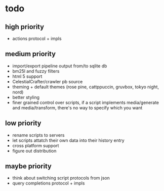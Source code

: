 # todo

## high priority

- actions protocol + impls

## medium priority

- import/export pipeline output from/to sqlite db
- bm25l and fuzzy filters
- html 5 support
- CelestialCrafter/crawler pb source
- theming + default themes (rose pine, cattppuccin, gruvbox, tokyo night, nord)
- better styling
- finer grained control over scripts, if a script implements media/generate and media/transform, there's no way to specify which you want

## low priority

- rename scripts to servers
- let scripts attatch their own data into their history entry
- cross platform support
- figure out distribution

## maybe priority

- think about switching script protocols from json
- query completions protocol + impls
